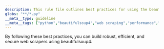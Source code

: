 ```yaml
---
description: This rule file outlines best practices for using the beautifulsoup4 library in Python, covering code organization, performance, security, testing, and common pitfalls.
globs: "**/*.py"
__meta__type: guideline
__meta__tags: ["python","beautifulsoup4","web scraping","performance","security"]
---
```

By following these best practices, you can build robust, efficient, and secure web scrapers using beautifulsoup4.
